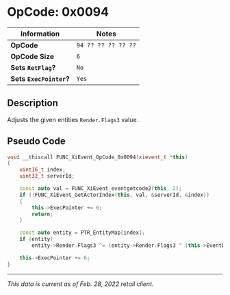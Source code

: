 # OpCode: 0x0094

| Information               | Notes |
|---                        |---    |
| **OpCode**                | `94 ?? ?? ?? ?? ??` |
| **OpCode Size**           | `6`   |
| **Sets `RetFlag`?**       | `No`  |
| **Sets `ExecPointer`?**   | `Yes` |

## Description

Adjusts the given entities `Render.Flags3` value.

## Pseudo Code

```cpp
void __thiscall FUNC_XiEvent_OpCode_0x0094(xievent_t *this)
{
    uint16_t index;
    uint32_t serverId;

    const auto val = FUNC_XiEvent_eventgetcode2(this, 2);
    if (!FUNC_XiEvent_GetActorIndex(this, val, &serverId, &index))
    {
        this->ExecPointer += 6;
        return;
    }

    const auto entity = PTR_EntityMap[index];
    if (entity)
        entity->Render.Flags3 ^= (entity->Render.Flags3 ^ (this->EventData[this->ExecPointer + 1] << 17)) & 0x20000;

    this->ExecPointer += 6;
}
```

---

_This data is current as of Feb. 28, 2022 retail client._